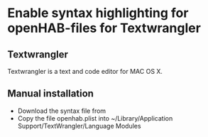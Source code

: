 # Enable syntax highlighting for openHAB-files for Textwrangler #


## Textwrangler ##

Textwrangler is a text and code editor for MAC OS X.

## Manual installation ##

 + Download the syntax file from 
 + Copy the file openhab.plist into ~/Library/Application Support/TextWrangler/Language Modules

